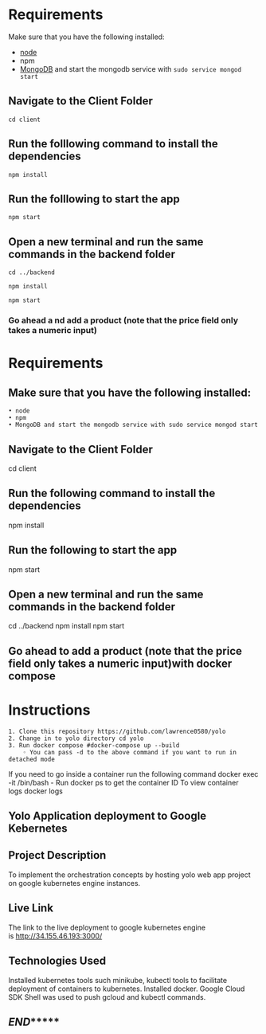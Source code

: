 # Requirements
Make sure that you have the following installed:
- [node](https://www.digitalocean.com/community/tutorials/how-to-install-node-js-on-ubuntu-18-04) 
- npm 
- [MongoDB](https://docs.mongodb.com/manual/tutorial/install-mongodb-on-ubuntu/) and start the mongodb service with `sudo service mongod start`

## Navigate to the Client Folder 
 `cd client`

## Run the folllowing command to install the dependencies 
 `npm install`

## Run the folllowing to start the app
 `npm start`

## Open a new terminal and run the same commands in the backend folder
 `cd ../backend`

 `npm install`

 `npm start`

 ### Go ahead a nd add a product (note that the price field only takes a numeric input)


 # Requirements
## Make sure that you have the following installed:
    • node
    • npm
    • MongoDB and start the mongodb service with sudo service mongod start
## Navigate to the Client Folder
cd client
## Run the following command to install the dependencies
npm install
## Run the following to start the app
npm start
## Open a new terminal and run the same commands in the backend folder
cd ../backend
npm install
npm start
## Go ahead to add a product (note that the price field only takes a numeric input)with docker compose
# Instructions
    1. Clone this repository https://github.com/lawrence0580/yolo
    2. Change in to yolo directory cd yolo
    3. Run docker compose #docker-compose up --build
        ◦ You can pass -d to the above command if you want to run in detached mode
If you need to go inside a container run the following command docker exec -it <container id> /bin/bash - Run docker ps to get the container ID
To view container logs docker logs <container id>
## Yolo Application deployment to Google Kebernetes
## Project Description
To implement the orchestration concepts by hosting yolo web app project on google kubernetes engine instances.
## Live Link
The link to the live deployment to google kubernetes engine is http://34.155.46.193:3000/
## Technologies Used
Installed kubernetes tools such minikube, kubectl tools to facilitate deployment of containers to kubernetes. Installed docker. Google Cloud SDK Shell was used to push gcloud and kubectl commands.


## *****************************END**********************************
